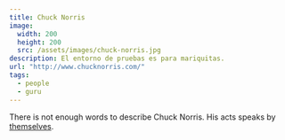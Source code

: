 ```yaml
---
title: Chuck Norris
image: 
  width: 200
  height: 200
  src: /assets/images/chuck-norris.jpg
description: El entorno de pruebas es para mariquitas.
url: "http://www.chucknorris.com/"
tags:
  - people
  - guru
---
```

There is not enough words to describe Chuck Norris.
His acts speaks by 
[themselves](http://www.youtube.com/watch?v=f67LgpJBPPE).


